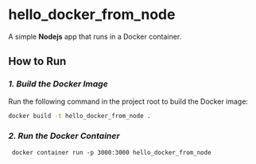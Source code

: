 # hello_docker_from_node

A simple **Nodejs** app that runs in a Docker container.

## How to Run

### *1. Build the Docker Image*
Run the following command in the project root to build the Docker image:

```bash
docker build -t hello_docker_from_node .
```

### *2. Run the Docker Container*
```
 docker container run -p 3000:3000 hello_docker_from_node
 ```


